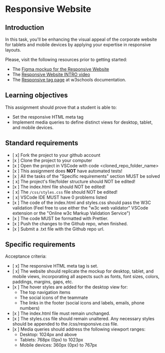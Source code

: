 # Responsive Website

## Introduction

In this task, you'll be enhancing the visual appeal of the corporate website for tablets and mobile devices by applying your expertise in responsive layouts.

Please, visit the following resources prior to getting started:

- The [Figma mockup for the Responsive Website](https://www.figma.com/design/onIbYtgBAXK2ithgviZdF0/Responsive-Website?node-id=0-1&m=dev&t=ldEFp2YUPoQOgefG-1)
- The [Responsive Website INTRO video](https://www.loom.com/share/c4906ee2d0744a06ac667e3ff4a14279?sid=810fcad2-fb13-46d6-a399-d3ee15a088e2)
- The [Responsive tag page](https://www.w3schools.com/html/html_responsive.asp) at w3schools documentation.

## Learning objectives

This assignment should prove that a student is able to:

- Set the responsive HTML meta tag
- Implement media queries to define distinct views for desktop, tablet, and mobile devices.

## Standard requirements

- [ x] Fork the project to your github account
- [x ] Clone the project to your computer
- [x ] Open the project in VSCode with code <cloned_repo_folder_name>
- [x ] This assignment does **NOT** have automated tests!
- [x ] All the tasks of the "Specific requirements" section MUST be solved
- [ x] The project's file/folder structure should NOT be edited!
- [x ] The index.html file should NOT be edited!
- [ x] The `/css/styles.css` file should NOT be edited!
- [ x] VSCode IDE MUST have 0 problems listed
- [x ] The code of the index.html and styles.css should pass the W3C validation (Feel free to use either the "w3c web validator" VSCode extension or the "Online w3c Markup Validation Service")
- [x ] The code MUST be formatted with Prettier.
- [x ] Push the changes to the Github repo, when finished.
- [x ] Submit a .txt file with the Github repo url.

## Specific requirements

Acceptance criteria:

- [ x] The responsive HTML meta tag is set.
- [ x] The website should replicate the mockup for desktop, tablet, and mobile views, incorporating all aspects such as fonts, font sizes, colors, paddings, margins, gaps, etc.
- [x ] The hover styles are added for the desktop view for:
  - The top navigation items
  - The social icons of the teammate
  - The links in the footer (social icons and labels, emails, phone numbers)
- [x ] The index.html file must remain unchanged.
- [x ] The styles.css file should remain unaltered. Any necessary styles should be appended to the /css/responsive.css file.
- [x ] Media queries should address the following viewport ranges:
  - Desktop: 1024px and above
  - Tablets: 768px (0px) to 1023px
  - Mobile devices: 360px (0px) to 767px

